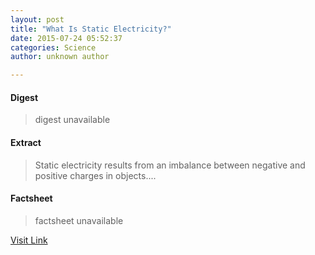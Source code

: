 ```yaml
---
layout: post
title: "What Is Static Electricity?"
date: 2015-07-24 05:52:37
categories: Science
author: unknown author

---
```



#### Digest
>digest unavailable

#### Extract
>Static electricity results from an imbalance between negative and positive charges in objects....

#### Factsheet
>factsheet unavailable

[Visit Link](http://www.livescience.com/51656-static-electricity.html)


